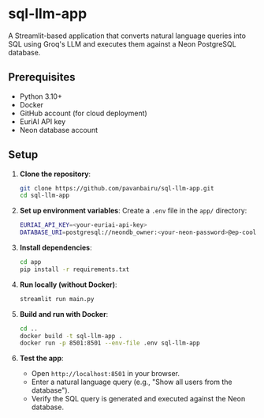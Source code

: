 # sql-llm-app

A Streamlit-based application that converts natural language queries into SQL using Groq's LLM and executes them against a Neon PostgreSQL database.

## Prerequisites
- Python 3.10+
- Docker
- GitHub account (for cloud deployment)
- EuriAI API key
- Neon database account

## Setup
1. **Clone the repository**:
   ```bash
   git clone https://github.com/pavanbairu/sql-llm-app.git
   cd sql-llm-app
   ```

2. **Set up environment variables**:
   Create a `.env` file in the `app/` directory:
   ```bash
   EURIAI_API_KEY=<your-euriai-api-key>
   DATABASE_URI=postgresql://neondb_owner:<your-neon-password>@ep-cool-mode-a4i17css-pooler.us-east-1.aws.neon.tech/neondb?sslmode=require
   ```

3. **Install dependencies**:
   ```bash
   cd app
   pip install -r requirements.txt
   ```

4. **Run locally (without Docker)**:
   ```bash
   streamlit run main.py
   ```

5. **Build and run with Docker**:
   ```bash
   cd ..
   docker build -t sql-llm-app .
   docker run -p 8501:8501 --env-file .env sql-llm-app
   ```

6. **Test the app**:
   - Open `http://localhost:8501` in your browser.
   - Enter a natural language query (e.g., "Show all users from the database").
   - Verify the SQL query is generated and executed against the Neon database.